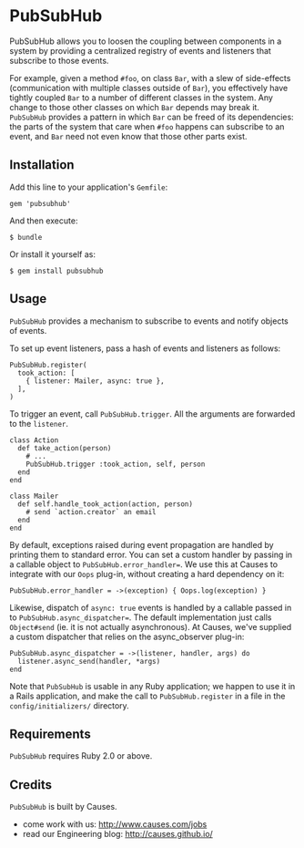# PubSubHub

PubSubHub allows you to loosen the coupling between components in a system by
providing a centralized registry of events and listeners that subscribe to those
events.

For example, given a method `#foo`, on class `Bar`, with a slew of side-effects
(communication with multiple classes outside of `Bar`), you effectively have
tightly coupled `Bar` to a number of different classes in the system. Any change
to those other classes on which `Bar` depends may break it. `PubSubHub` provides
a pattern in which `Bar` can be freed of its dependencies: the parts of the
system that care when `#foo` happens can subscribe to an event, and `Bar` need
not even know that those other parts exist.

## Installation

Add this line to your application's `Gemfile`:

    gem 'pubsubhub'

And then execute:

    $ bundle

Or install it yourself as:

    $ gem install pubsubhub

## Usage

`PubSubHub` provides a mechanism to subscribe to events and notify objects of
events.

To set up event listeners, pass a hash of events and listeners as follows:

    PubSubHub.register(
      took_action: [
        { listener: Mailer, async: true },
      ],
    )

To trigger an event, call `PubSubHub.trigger`. All the arguments are
forwarded to the `listener`.

    class Action
      def take_action(person)
        # ...
        PubSubHub.trigger :took_action, self, person
      end
    end

    class Mailer
      def self.handle_took_action(action, person)
        # send `action.creator` an email
      end
    end

By default, exceptions raised during event propagation are handled by printing
them to standard error. You can set a custom handler by passing in a callable
object to `PubSubHub.error_handler=`. We use this at Causes to integrate with
our `Oops` plug-in, without creating a hard dependency on it:

    PubSubHub.error_handler = ->(exception) { Oops.log(exception) }

Likewise, dispatch of `async: true` events is handled by a callable passed in
to `PubSubHub.async_dispatcher=`. The default implementation just calls
`Object#send` (ie. it is not actually asynchronous). At Causes, we've supplied
a custom dispatcher that relies on the async_observer plug-in:

    PubSubHub.async_dispatcher = ->(listener, handler, args) do
      listener.async_send(handler, *args)
    end

Note that `PubSubHub` is usable in any Ruby application; we happen to use it in
a Rails application, and make the call to `PubSubHub.register` in a file in the
`config/initializers/` directory.

## Requirements

`PubSubHub` requires Ruby 2.0 or above.

## Credits

`PubSubHub` is built by Causes.

- come work with us: http://www.causes.com/jobs
- read our Engineering blog: http://causes.github.io/
